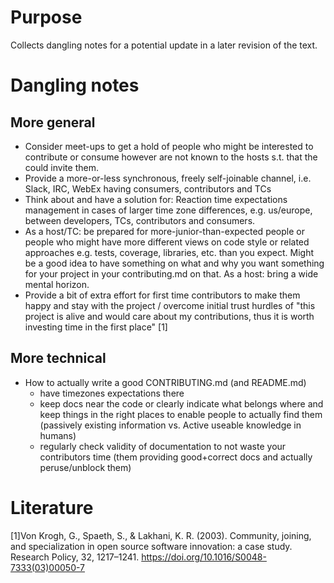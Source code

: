 # Purpose
Collects dangling notes for a potential update in a later revision of the text.

# Dangling notes

## More general
- Consider meet-ups to get a hold of people who might be interested to contribute or consume however are not known to the hosts s.t. that the could invite them.
- Provide a more-or-less synchronous, freely self-joinable channel, i.e. Slack, IRC, WebEx having consumers, contributors and TCs
- Think about and have a solution for: Reaction time expectations management in cases of larger time zone differences, e.g. us/europe, between developers, TCs, contributors and consumers.
- As a host/TC: be prepared for more-junior-than-expected people or people who might have more different views on code style or related approaches e.g. tests, coverage, libraries, etc. than you expect. Might be a good idea to have something on what and why you want something for your project in your contributing.md on that. As a host: bring a wide mental horizon.
- Provide a bit of extra effort for first time contributors to make them happy and stay with the project / overcome initial trust hurdles of "this project is alive and would care about my contributions, thus it is worth investing time in the first place" [1]

## More technical
- How to actually write a good CONTRIBUTING.md (and README.md)
	- have timezones expectations there
	- keep docs near the code or clearly indicate what belongs where and keep things in the right places to enable people to actually find them (passively existing information vs. Active useable knowledge in humans)
	- regularly check validity of documentation to not waste your contributors time (them providing good+correct docs and actually peruse/unblock them)


# Literature
[1]Von Krogh, G., Spaeth, S., & Lakhani, K. R. (2003). Community, joining, and specialization in open source software innovation: a case study. Research Policy, 32, 1217–1241. https://doi.org/10.1016/S0048-7333(03)00050-7

